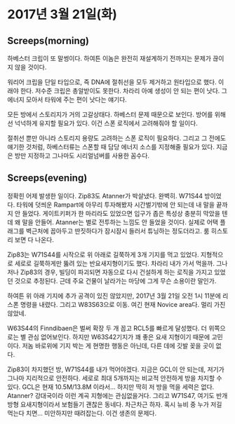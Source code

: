 # 2017년 3월 21일(화)

## Screeps(morning)
하베스터 크립이 또 말썽이다. 하여튼 이놈은 완전히 재설계하기 전까지는 문제가 끊이지 않을 것이다.

워리어 크립을 단일 타입으로, 즉 DNA에 절취선을 모두 제거하고 원타입으로 했다. 이래야 한다. 저수준 크립은 총알받이도 못한다. 차라리 아예 생성이 안 되는 편이 낫다. 그 에너지 모아서 타워에 주는 편이 낫다는 얘기다.

모든 방에서 스토리지가 거의 고갈상태다. 하베스터 문제 때문으로 보인다. 방어를 위해선 넉넉하게 유지할 필요가 있다. 이건 스폰 로직에서 고려해줘야 할 일이다.

절취선 뿐만 아니라 스토리지 용량도 고려하는 스폰 로직이 필요하다. 그리고 그 전에도 얘기한 것처럼, 하베스터류는 스폰할 때 담당 에너지 소스를 지정해줄 필요가 있다. 지금은 방만 지정하고 그나마도 시리얼넘버를 사용한 꼼수다.

## Screeps(evening)
정확힌 어제 발생한 일이다. Zip83도 Atanner가 박살냈다. 완벽히. W71S44 방이었다.
타워에 덧씌운 Rampart에 아무리 투자해봤자 시간벌기밖에 안 되는데 내 말을 끝까지 안 들었다. 게이트키퍼가 한 마리라도 있었으면 입구가 좁은 특성상 충분히 막았을 텐데 왜 말을 안들어. Atanner는 별로 전투하는 느낌도 안 들었을 것이다. 실제로 어택 플래그를 벽근처에 꼽아두고 딴짓하다가 잠시잠시 들러서 튜닝하는 정도더라고. 룸 히스토리 보면 다 나온다.

Zip83는 W71S44를 시작으로 위 아래로 길쭉하게 3개 기지를 먹고 있었다. 지형적으로 세로로 길쭉하게만 뚫려 있는 반요새지형이기도 했다. 차라리 내가 가서 먹을까.
그나저나 Zip83의 경우, 빌딩이 파괴되면 자동으로 다시 건설하게 하는 로직을 가지고 있었던 것으로 추정된다. 근데 주요 건물이 날라가는 마당에 그게 무슨 소용이란 말인가.

하여튼 위 아래 기지에 추가 공격이 있진 않았지만, 2017년 3월 21일 오전 1시 11분에 리스폰 명령을 내렸다. 그리고 W83S63으로 이동. 여긴 현재 Novice area다. 멀리 가진 않았네.

W63S44의 Finndibaen은 벌써 확장 두 개 꼽고 RCL5를 빠르게 달성했다. 더 위쪽으로는 별 관심 없어보인다. 하지만 W63S42기지가 꽤 좋은 요새 지형이기 때문에 고민이다. 저놈 바로위에 기지 박는 게 현명한 행동은 아닌데, 다른 데에 깃발 꽂을 곳이 없다.

Zip83이 차지했던 방, W71S44를 내가 먹어야겠다. 지금은 GCL이 안 되는데, 저기가 그나마 지리적으로 안전하다. 세로로 최대 5개까지는 비교적 안전하게 방을 차지할 수 있다. GCL은 현재 10.5M/13.8M 이라서... 하지만 딱히 저 방을 먹을 세력은 없다. Atanner? 강대국이라 이런 계곡 지형에는 관심없을거다. 그리고 W71S47, 여기도 반개방형 요새지형이라서 보험들기 괜찮은 동네다. 차근차근 하자. 혹시 뉴비 중 누가 저길 먹는다 치면... 미안하지만 때려잡는다. 이건 생존의 문제다.
